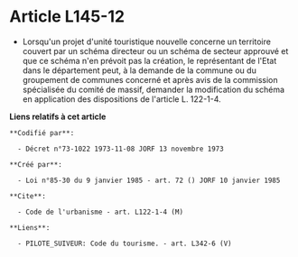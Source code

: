 # Article L145-12

- Lorsqu'un projet d'unité touristique nouvelle concerne un territoire couvert par un schéma directeur ou un schéma de
secteur approuvé et que ce schéma n'en prévoit pas la création, le représentant de l'Etat dans le département peut, à la
demande de la commune ou du groupement de communes concerné et après avis de la commission spécialisée du comité de massif,
demander la modification du schéma en application des dispositions de l'article L. 122-1-4.

**Liens relatifs à cet article**

	**Codifié par**:

	  - Décret n°73-1022 1973-11-08 JORF 13 novembre 1973

	**Créé par**:

	  - Loi n°85-30 du 9 janvier 1985 - art. 72 () JORF 10 janvier 1985

	**Cite**:

	  - Code de l'urbanisme - art. L122-1-4 (M)

	**Liens**:

	  - PILOTE_SUIVEUR: Code du tourisme. - art. L342-6 (V)
